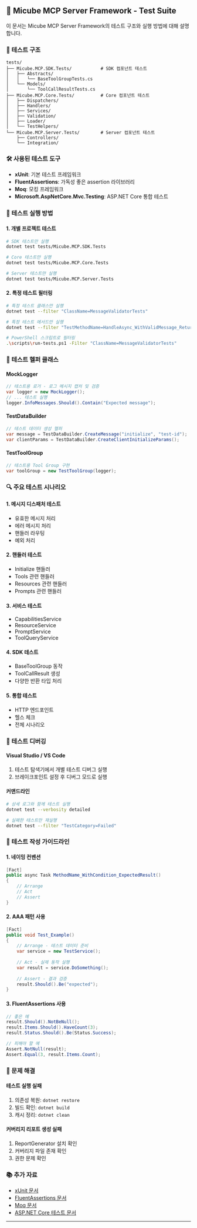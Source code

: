 ## 🧪 Micube MCP Server Framework - Test Suite

이 문서는 Micube MCP Server Framework의 테스트 구조와 실행 방법에 대해 설명합니다.

### 📁 테스트 구조

```
tests/
├── Micube.MCP.SDK.Tests/           # SDK 컴포넌트 테스트
│   ├── Abstracts/
│   │   └── BaseToolGroupTests.cs
│   └── Models/
│       └── ToolCallResultTests.cs
├── Micube.MCP.Core.Tests/          # Core 컴포넌트 테스트
│   ├── Dispatchers/
│   ├── Handlers/
│   ├── Services/
│   ├── Validation/
│   ├── Loader/
│   └── TestHelpers/
└── Micube.MCP.Server.Tests/        # Server 컴포넌트 테스트
    ├── Controllers/
    └── Integration/
```

### 🛠️ 사용된 테스트 도구

- **xUnit**: 기본 테스트 프레임워크
- **FluentAssertions**: 가독성 좋은 assertion 라이브러리
- **Moq**: 모킹 프레임워크
- **Microsoft.AspNetCore.Mvc.Testing**: ASP.NET Core 통합 테스트

### 🚀 테스트 실행 방법

#### 1. 개별 프로젝트 테스트

```bash
# SDK 테스트만 실행
dotnet test tests/Micube.MCP.SDK.Tests

# Core 테스트만 실행  
dotnet test tests/Micube.MCP.Core.Tests

# Server 테스트만 실행
dotnet test tests/Micube.MCP.Server.Tests
```

#### 2. 특정 테스트 필터링

```bash
# 특정 테스트 클래스만 실행
dotnet test --filter "ClassName=MessageValidatorTests"

# 특정 테스트 메서드만 실행
dotnet test --filter "TestMethodName=HandleAsync_WithValidMessage_ReturnsSuccess"

# PowerShell 스크립트로 필터링
.\scripts\run-tests.ps1 -Filter "ClassName=MessageValidatorTests"
```

### 🧩 테스트 헬퍼 클래스

#### MockLogger
```csharp
// 테스트용 로거 - 로그 메시지 캡처 및 검증
var logger = new MockLogger();
// ... 테스트 실행
logger.InfoMessages.Should().Contain("Expected message");
```

#### TestDataBuilder
```csharp
// 테스트 데이터 생성 헬퍼
var message = TestDataBuilder.CreateMessage("initialize", "test-id");
var clientParams = TestDataBuilder.CreateClientInitializeParams();
```

#### TestToolGroup
```csharp
// 테스트용 Tool Group 구현
var toolGroup = new TestToolGroup(logger);
```

### 🔍 주요 테스트 시나리오

#### 1. 메시지 디스패처 테스트
- 유효한 메시지 처리
- 에러 메시지 처리
- 핸들러 라우팅
- 예외 처리

#### 2. 핸들러 테스트
- Initialize 핸들러
- Tools 관련 핸들러
- Resources 관련 핸들러
- Prompts 관련 핸들러

#### 3. 서비스 테스트
- CapabilitiesService
- ResourceService
- PromptService
- ToolQueryService

#### 4. SDK 테스트
- BaseToolGroup 동작
- ToolCallResult 생성
- 다양한 반환 타입 처리

#### 5. 통합 테스트
- HTTP 엔드포인트
- 헬스 체크
- 전체 시나리오

### 🐛 테스트 디버깅

#### Visual Studio / VS Code
1. 테스트 탐색기에서 개별 테스트 디버그 실행
2. 브레이크포인트 설정 후 디버그 모드로 실행

#### 커맨드라인
```bash
# 상세 로그와 함께 테스트 실행
dotnet test --verbosity detailed

# 실패한 테스트만 재실행
dotnet test --filter "TestCategory=Failed"
```

### 📝 테스트 작성 가이드라인

#### 1. 네이밍 컨벤션
```csharp
[Fact]
public async Task MethodName_WithCondition_ExpectedResult()
{
    // Arrange
    // Act  
    // Assert
}
```

#### 2. AAA 패턴 사용
```csharp
[Fact]
public void Test_Example()
{
    // Arrange - 테스트 데이터 준비
    var service = new TestService();
    
    // Act - 실제 동작 실행
    var result = service.DoSomething();
    
    // Assert - 결과 검증
    result.Should().Be("expected");
}
```

#### 3. FluentAssertions 사용
```csharp
// 좋은 예
result.Should().NotBeNull();
result.Items.Should().HaveCount(3);
result.Status.Should().Be(Status.Success);

// 피해야 할 예
Assert.NotNull(result);
Assert.Equal(3, result.Items.Count);
```

### 🔧 문제 해결

#### 테스트 실행 실패
1. 의존성 복원: `dotnet restore`
2. 빌드 확인: `dotnet build`
3. 캐시 정리: `dotnet clean`

#### 커버리지 리포트 생성 실패
1. ReportGenerator 설치 확인
2. 커버리지 파일 존재 확인
3. 권한 문제 확인

### 📚 추가 자료

- [xUnit 문서](https://xunit.net/)
- [FluentAssertions 문서](https://fluentassertions.com/)
- [Moq 문서](https://github.com/moq/moq4)
- [ASP.NET Core 테스트 문서](https://docs.microsoft.com/en-us/aspnet/core/test/)

---